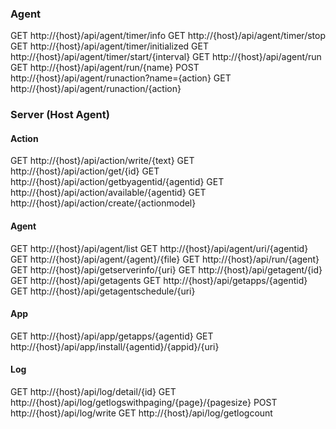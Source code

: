 ### Agent

GET http://{host}/api/agent/timer/info
GET http://{host}/api/agent/timer/stop
GET http://{host}/api/agent/timer/initialized
GET http://{host}/api/agent/timer/start/{interval}
GET http://{host}/api/agent/run
GET http://{host}/api/agent/run/{name}
POST http://{host}/api/agent/runaction?name={action}
GET http://{host}/api/agent/runaction/{action}

### Server (Host Agent)

#### Action ####

GET http://{host}/api/action/write/{text}
GET http://{host}/api/action/get/{id}
GET http://{host}/api/action/getbyagentid/{agentid}
GET http://{host}/api/action/available/{agentid}
GET http://{host}/api/action/create/{actionmodel}

#### Agent ####

GET http://{host}/api/agent/list
GET http://{host}/api/agent/uri/{agentid}
GET http://{host}/api/agent/{agent}/{file}
GET http://{host}/api/run/{agent}
GET http://{host}/api/getserverinfo/{uri}
GET http://{host}/api/getagent/{id}
GET http://{host}/api/getagents
GET http://{host}/api/getapps/{agentid}
GET http://{host}/api/getagentschedule/{uri}

#### App ####

GET http://{host}/api/app/getapps/{agentid}
GET http://{host}/api/app/install/{agentid}/{appid}/{uri}

#### Log ####

GET http://{host}/api/log/detail/{id}
GET http://{host}/api/log/getlogswithpaging/{page}/{pagesize}
POST http://{host}/api/log/write
GET http://{host}/api/log/getlogcount
